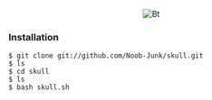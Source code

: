 <p align="center"><img src="https://user-images.githubusercontent.com/77061416/108617153-f57fda00-744e-11eb-83a9-cc4912eaf74f.png" alt="Bt">  
<p align="center">

### Installation

```
$ git clone git://github.com/Noob-Junk/skull.git
$ ls
$ cd skull
$ ls
$ bash skull.sh
```
